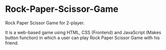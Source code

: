# Rock-Paper-Scissor-Game

Rock Paper Scissor Game for 2-player.

It is a web-based game using HTML, CSS (Frontend) and JavaScript (Makes button function) in which a user can play Rock Paper Scissor Game with his friend.
